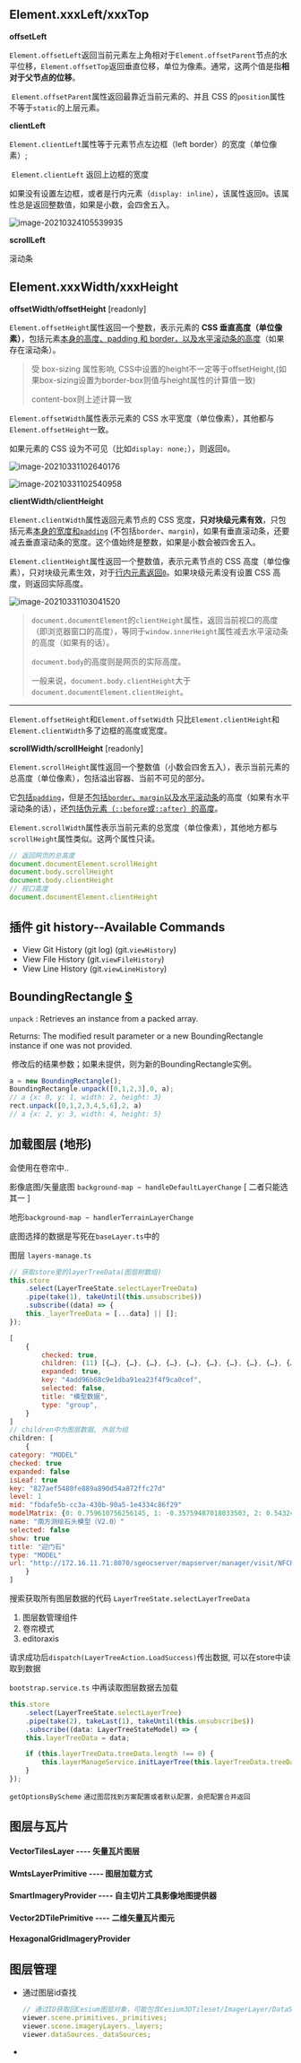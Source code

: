 ## Element.xxxLeft/xxxTop

**offsetLeft**

`Element.offsetLeft`返回当前元素左上角相对于`Element.offsetParent`节点的水平位移，`Element.offsetTop`返回垂直位移，单位为像素。通常，这两个值是指**相对于父节点的位移**。

​	`Element.offsetParent`属性返回最靠近当前元素的、并且 CSS 的`position`属性不等于`static`的上层元素。

**clientLeft**

`Element.clientLeft`属性等于元素节点左边框（left border）的宽度（单位像素）; 

​	`Element.clientLeft` 返回上边框的宽度

如果没有设置左边框，或者是行内元素（`display: inline`），该属性返回`0`。该属性总是返回整数值，如果是小数，会四舍五入。

![image-20210324105539935](./imgs/image-20210324105539935.png)

**scrollLeft**

滚动条

## Element.xxxWidth/xxxHeight

**offsetWidth/offsetHeight** [readonly]

`Element.offsetHeight`属性返回一个整数，表示元素的 **CSS 垂直高度（单位像素）**，包括元素<u>本身的高度、padding 和 border，以及水平滚动条的高度</u>（如果存在滚动条）。

> 受 box-sizing 属性影响, CSS中设置的height不一定等于offsetHeight,(如果box-sizing设置为border-box则值与height属性的计算值一致)
>
> content-box则上述计算一致

`Element.offsetWidth`属性表示元素的 CSS 水平宽度（单位像素），其他都与`Element.offsetHeight`一致。

如果元素的 CSS 设为不可见（比如`display: none;`），则返回`0`。

![image-20210331102640176](./imgs/image-20210331102640176.png)

![image-20210331102540958](./imgs/image-20210331102540958.png)

**clientWidth/clientHeight**

`Element.clientWidth`属性返回元素节点的 CSS 宽度，**只对块级元素有效**，只包括元素<u>本身的宽度和`padding`</u> (不包括`border`、`margin`)，如果有垂直滚动条，还要减去垂直滚动条的宽度。这个值始终是整数，如果是小数会被四舍五入。

`Element.clientHeight`属性返回一个整数值，表示元素节点的 CSS 高度（单位像素），只对块级元素生效，对于<u>行内元素返回`0`</u>。如果块级元素没有设置 CSS 高度，则返回实际高度。

![image-20210331103041520](./imgs/image-20210331103041520.png)

> `document.documentElement`的`clientHeight`属性，返回当前视口的高度（即浏览器窗口的高度），等同于`window.innerHeight`属性减去水平滚动条的高度（如果有的话）。
>
> `document.body`的高度则是网页的实际高度。
>
> 一般来说，`document.body.clientHeight`大于`document.documentElement.clientHeight`。

----

`Element.offsetHeight`和`Element.offsetWidth` 只比`Element.clientHeight`和`Element.clientWidth`多了边框的高度或宽度。

**scrollWidth/scrollHeight** [readonly]

`Element.scrollHeight`属性返回一个整数值（小数会四舍五入），表示当前元素的总高度（单位像素），包括溢出容器、当前不可见的部分。

它<u>包括`padding`</u>，但是<u>不包括`border`、`margin`以及水平滚动条</u>的高度（如果有水平滚动条的话），还<u>包括伪元素（`::before`或`::after`）的高度</u>。

`Element.scrollWidth`属性表示当前元素的总宽度（单位像素），其他地方都与`scrollHeight`属性类似。这两个属性只读。

```js
// 返回网页的总高度
document.documentElement.scrollHeight
document.body.scrollHeight
document.body.clientHeight
// 视口高度
document.documentElement.clientHeight
```



## 插件 git history--Available Commands

- View Git History (git log) (git.`viewHistory`)
- View File History (git.`viewFileHistory`)
- View Line History (git.`viewLineHistory`)



## BoundingRectangle [$](https://cesium.com/docs/cesiumjs-ref-doc/BoundingRectangle.html?classFilter=BoundingRectangle)

`unpack` : Retrieves an instance from a packed array.

Returns: The modified result parameter or a new BoundingRectangle instance if one was not provided.

​				修改后的结果参数；如果未提供，则为新的BoundingRectangle实例。

```js
a = new BoundingRectangle();
BoundingRectangle.unpack([0,1,2,3],0, a);
// a {x: 0, y: 1, width: 2, height: 3}
rect.unpack([0,1,2,3,4,5,6],2, a)
// a {x: 2, y: 3, width: 4, height: 5}
```





## 加载图层 (地形)

会使用在卷帘中..

影像底图/矢量底图 `background-map ~ handleDefaultLayerChange` [ 二者只能选其一 ]

地形`background-map ~ handlerTerrainLayerChange`

底图选择的数据是写死在`baseLayer.ts`中的



图层 `layers-manage.ts`

```ts
// 获取store里的layerTreeData(图层树数组)
this.store
    .select(LayerTreeState.selectLayerTreeData)
    .pipe(take(1), takeUntil(this.unsubscribe$))
    .subscribe((data) => {
    this._layerTreeData = [...data] || [];
});
```

```js
[
	{
		checked: true,
        children: (11) [{…}, {…}, {…}, {…}, {…}, {…}, {…}, {…}, {…}, {…}, {…}],
        expanded: true,
        key: "4add96b68c9e1dba91ea23f4f9ca0cef",
        selected: false,
        title: "模型数据",
        type: "group",
	}
]
// children中为图层数据, 外层为组
children: [
    {
category: "MODEL"
checked: true
expanded: false
isLeaf: true
key: "827aef5480fe889a890d54a872ffc27d"
level: 1
mid: "fbdafe5b-cc3a-430b-90a5-1e4334c86f29"
modelMatrix: {0: 0.759610756256145, 1: -0.35759487018033503, 2: 0.5432470964493801, 3: 0, 4: 0.18657221057660345, 5: 0.9199838202632648, 6: 0.3447036128245694, 7: 0, 8: -0.6230427828170924, 9: -0.16048576034803358, 10: 0.7655468708739528, 11: 0, 12: -10081.751200094353, 13: -2705.7734961165115, 14: -3571.346380572766, 15: 1}
name: "南方测绘石头模型（V2.0）"
selected: false
show: true
title: "迎门石"
type: "MODEL"
url: "http://172.16.11.71:8070/sgeocserver/mapserver/manager/visit/NFCHST/48c7d9630bf24e9a8f02e2f03974a3e6/data/layer"
    }
]
```

搜索获取所有图层数据的代码 `LayerTreeState.selectLayerTreeData`

1. 图层数管理组件
2. 卷帘模式
3. editoraxis

请求成功后`dispatch(LayerTreeAction.LoadSuccess)`传出数据, 可以在store中读取到数据

`bootstrap.service.ts` 中再读取图层数据去加载

```js
this.store
    .select(LayerTreeState.selectLayerTree)
    .pipe(take(2), takeLast(1), takeUntil(this.unsubscribe$))
    .subscribe((data: LayerTreeStateModel) => {
    this.layerTreeData = data;

    if (this.layerTreeData.treeData.length !== 0) {
        this.layerManageService.initLayerTree(this.layerTreeData.treeData); // 加载图层
    }
});
```



`getOptionsByScheme`  `通过图层找到方案配置或者默认配置，会把配置合并返回`



## 图层与瓦片

#### VectorTilesLayer ---- 矢量瓦片图层

#### WmtsLayerPrimitive ---- 图层加载方式

#### SmartImageryProvider ---- 自主切片工具影像地图提供器

#### Vector2DTilePrimitive ---- 二维矢量瓦片图元

#### HexagonalGridImageryProvider 



## 图层管理

- 通过图层id查找

  ```js
  // 通过ID获取回Cesium图层对象，可能包含Cesium3DTileset/ImagerLayer/DataSource
  viewer.scene.primitives._primitives; 
  viewer.scene.imageryLayers._layers;
  viewer.dataSources._dataSources;
  ```

  

- 

